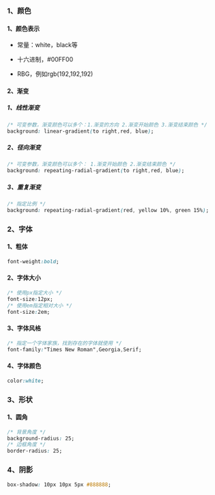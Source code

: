 ### 1、颜色

#### 1、颜色表示

- 常量：white，black等

- 十六进制，#00FF00

- RBG，例如rgb(192,192,192)

  

#### 2、渐变

##### 1、线性渐变

~~~ css
/* 可变参数，渐变颜色可以多个：1.渐变的方向 2.渐变开始颜色 3.渐变结束颜色 */
background: linear-gradient(to right,red, blue);
~~~

##### 2、径向渐变

~~~ css
/* 可变参数，渐变颜色可以多个： 1.渐变开始颜色 2.渐变结束颜色 */
background: repeating-radial-gradient(to right,red, blue);
~~~

##### 3、重复渐变

```css
/* 指定比例 */
background: repeating-radial-gradient(red, yellow 10%, green 15%);
```





### 2、字体

#### 1、粗体

```css
font-weight:bold;
```

#### 2、字体大小

~~~ css
/* 使用px指定大小 */
font-size:12px;
/* 使用em指定相对大小 */
font-size:2em;
~~~

#### 3、字体风格

~~~ css
/* 指定一个字体家族，找到存在的字体就使用 */
font-family:"Times New Roman",Georgia,Serif;
~~~

#### 4、字体颜色

~~~ css
color:white;
~~~



### 3、形状

#### 1、圆角

~~~ css
/* 背景角度 */
background-radius: 25;
/* 边框角度 */
border-radius: 25;
~~~



### 4、阴影

~~~ css
box-shadow: 10px 10px 5px #888888;
~~~

